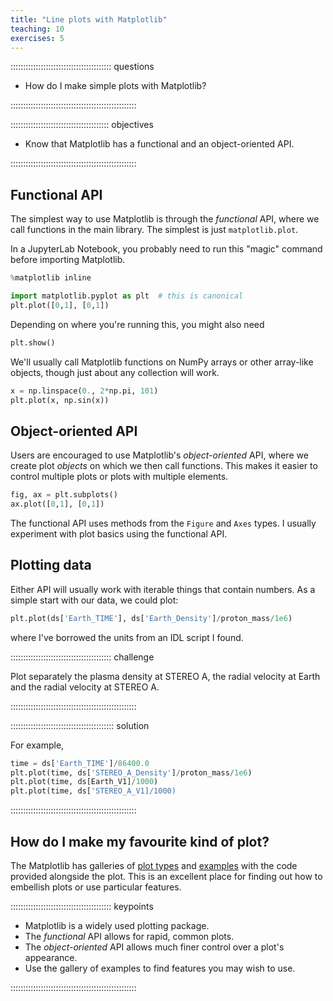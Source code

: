 ```yaml
---
title: "Line plots with Matplotlib"
teaching: 10
exercises: 5
---
```


:::::::::::::::::::::::::::::::::::::::: questions

- How do I make simple plots with Matplotlib?

::::::::::::::::::::::::::::::::::::::::::::::::::

::::::::::::::::::::::::::::::::::::::: objectives

- Know that Matplotlib has a functional and an object-oriented API.

::::::::::::::::::::::::::::::::::::::::::::::::::

## Functional API

The simplest way to use Matplotlib is through the *functional* API,
where we call functions in the main library.  The simplest is just
`matplotlib.plot`.

In a JupyterLab Notebook, you probably need to run this "magic" command
before importing Matplotlib.

```python
%matplotlib inline
```
```python
import matplotlib.pyplot as plt  # this is canonical
plt.plot([0,1], [0,1])
```
Depending on where you're running this, you might also need
```python
plt.show()
```

We'll usually call Matplotlib functions on NumPy arrays or other
array-like objects, though just about any collection will work.
```python
x = np.linspace(0., 2*np.pi, 101)
plt.plot(x, np.sin(x))
```

## Object-oriented API

Users are encouraged to use Matplotlib's *object-oriented* API,
where we create plot *objects* on which we then call functions.
This makes it easier to control multiple plots or plots with multiple elements.

```python
fig, ax = plt.subplots()
ax.plot([0,1], [0,1])
```

The functional API uses methods from the `Figure` and `Axes` types.
I usually experiment with plot basics using the functional API.

## Plotting data

Either API will usually work with iterable things that contain numbers.
As a simple start with our data, we could plot:

```python
plt.plot(ds['Earth_TIME'], ds['Earth_Density']/proton_mass/1e6)
```

where I've borrowed the units from an IDL script I found.

:::::::::::::::::::::::::::::::::::::::: challenge

Plot separately the plasma density at STEREO A,
the radial velocity at Earth
and the radial velocity at STEREO A.

::::::::::::::::::::::::::::::::::::::::::::::::::

::::::::::::::::::::::::::::::::::::::::: solution

For example,
```python
time = ds['Earth_TIME']/86400.0
plt.plot(time, ds['STEREO_A_Density']/proton_mass/1e6)
plt.plot(time, ds[Earth_V1]/1000)
plt.plot(time, ds['STEREO_A_V1]/1000)
```

::::::::::::::::::::::::::::::::::::::::::::::::::

## How do I make my favourite kind of plot?

The Matplotlib has galleries of [plot types](https://matplotlib.org/stable/plot_types/index.html)
and [examples](https://matplotlib.org/stable/gallery/index.html)
with the code provided alongside the plot.
This is an excellent place for finding out how to embellish plots or use particular features.

:::::::::::::::::::::::::::::::::::::::: keypoints

- Matplotlib is a widely used plotting package.
- The *functional* API allows for rapid, common plots.
- The *object-oriented* API allows much finer control over a plot's appearance.
- Use the gallery of examples to find features you may wish to use.

::::::::::::::::::::::::::::::::::::::::::::::::::

